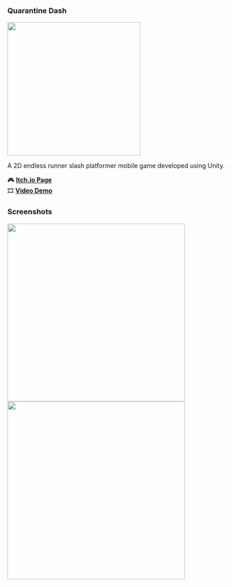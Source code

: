### Quarantine Dash
<img height=300 src="https://img.itch.zone/aW1nLzEwOTQ4NTg1LnBuZw==/original/QyhShK.png">

A 2D endless runner slash platformer mobile game developed using Unity.

🎮 **[Itch.io Page](https://alexyz.itch.io/quarantine-dash)**  
🎞 **[Video Demo]()**

### Screenshots

<img width=400 src="https://img.itch.zone/aW1hZ2UvMTg2MzQwMC8xMDk0ODM1My5wbmc=/original/N2zL1f.png">
<img width=400 src="https://img.itch.zone/aW1hZ2UvMTg2MzQwMC8xMDk0ODU4Mi5wbmc=/original/GnimKE.png">
